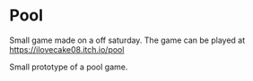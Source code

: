 # Pool
 
Small game made on a off saturday.
The game can be played at https://ilovecake08.itch.io/pool

Small prototype of a pool game.
